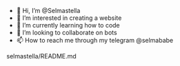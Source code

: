 - 👋 Hi, I’m @Selmastella
- 👀 I’m interested in creating a website
- 🌱 I’m currently learning how to code
- 💞️ I’m looking to collaborate on bots
- 📫 How to reach me through my telegram @selmababe

<!---
Selmastella/Selmastella is a ✨ special ✨ repository because its `README.md` (this file) appears on your GitHub profile.
You can click the Preview link to take a look at your changes.
---> selmastella/README.md
